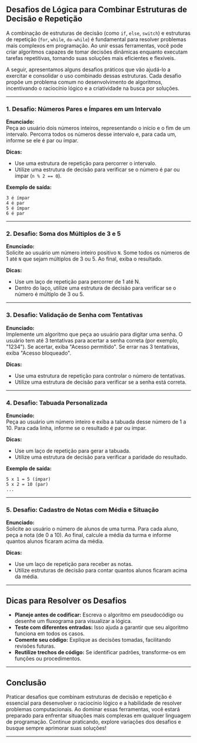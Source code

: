 
## Desafios de Lógica para Combinar Estruturas de Decisão e Repetição

A combinação de estruturas de decisão (como `if`, `else`, `switch`) e estruturas de repetição (`for`, `while`, `do-while`) é fundamental para resolver problemas mais complexos em programação. Ao unir essas ferramentas, você pode criar algoritmos capazes de tomar decisões dinâmicas enquanto executam tarefas repetitivas, tornando suas soluções mais eficientes e flexíveis.

A seguir, apresentamos alguns desafios práticos que vão ajudá-lo a exercitar e consolidar o uso combinado dessas estruturas. Cada desafio propõe um problema comum no desenvolvimento de algoritmos, incentivando o raciocínio lógico e a criatividade na busca por soluções.

---

### 1. **Desafio: Números Pares e Ímpares em um Intervalo**

**Enunciado:**  
Peça ao usuário dois números inteiros, representando o início e o fim de um intervalo. Percorra todos os números desse intervalo e, para cada um, informe se ele é par ou ímpar.

**Dicas:**
- Use uma estrutura de repetição para percorrer o intervalo.
- Utilize uma estrutura de decisão para verificar se o número é par ou ímpar (`n % 2 == 0`).

**Exemplo de saída:**
```
3 é ímpar
4 é par
5 é ímpar
6 é par
```

---

### 2. **Desafio: Soma dos Múltiplos de 3 e 5**

**Enunciado:**  
Solicite ao usuário um número inteiro positivo `N`. Some todos os números de 1 até `N` que sejam múltiplos de 3 ou 5. Ao final, exiba o resultado.

**Dicas:**
- Use um laço de repetição para percorrer de 1 até N.
- Dentro do laço, utilize uma estrutura de decisão para verificar se o número é múltiplo de 3 ou 5.

---

### 3. **Desafio: Validação de Senha com Tentativas**

**Enunciado:**  
Implemente um algoritmo que peça ao usuário para digitar uma senha. O usuário tem até 3 tentativas para acertar a senha correta (por exemplo, "1234"). Se acertar, exiba "Acesso permitido". Se errar nas 3 tentativas, exiba "Acesso bloqueado".

**Dicas:**
- Use uma estrutura de repetição para controlar o número de tentativas.
- Utilize uma estrutura de decisão para verificar se a senha está correta.

---

### 4. **Desafio: Tabuada Personalizada**

**Enunciado:**  
Peça ao usuário um número inteiro e exiba a tabuada desse número de 1 a 10. Para cada linha, informe se o resultado é par ou ímpar.

**Dicas:**
- Use um laço de repetição para gerar a tabuada.
- Utilize uma estrutura de decisão para verificar a paridade do resultado.

**Exemplo de saída:**
```
5 x 1 = 5 (ímpar)
5 x 2 = 10 (par)
...
```

---

### 5. **Desafio: Cadastro de Notas com Média e Situação**

**Enunciado:**  
Solicite ao usuário o número de alunos de uma turma. Para cada aluno, peça a nota (de 0 a 10). Ao final, calcule a média da turma e informe quantos alunos ficaram acima da média.

**Dicas:**
- Use um laço de repetição para receber as notas.
- Utilize estruturas de decisão para contar quantos alunos ficaram acima da média.

---

## Dicas para Resolver os Desafios

- **Planeje antes de codificar:** Escreva o algoritmo em pseudocódigo ou desenhe um fluxograma para visualizar a lógica.
- **Teste com diferentes entradas:** Isso ajuda a garantir que seu algoritmo funciona em todos os casos.
- **Comente seu código:** Explique as decisões tomadas, facilitando revisões futuras.
- **Reutilize trechos de código:** Se identificar padrões, transforme-os em funções ou procedimentos.

---

## Conclusão

Praticar desafios que combinam estruturas de decisão e repetição é essencial para desenvolver o raciocínio lógico e a habilidade de resolver problemas computacionais. Ao dominar essas ferramentas, você estará preparado para enfrentar situações mais complexas em qualquer linguagem de programação. Continue praticando, explore variações dos desafios e busque sempre aprimorar suas soluções!

---
```